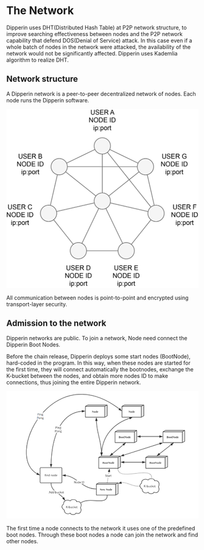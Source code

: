# The Network

Dipperin uses DHT(Distributed Hash Table) at P2P network structure, to improve searching effectiveness between nodes and the P2P network capability that defend DOS(Denial of Service) attack. In this case even if a whole batch of nodes in the network were attacked, the availability of the network would not be significantly affected. Dipperin uses Kademlia algorithm to realize DHT.

## Network structure

A Dipperin network is a peer-to-peer decentralized network of nodes. Each node runs the Dipperin software.

![](./img/network_structure.png)

All communication between nodes is point-to-point and encrypted using transport-layer security.

## Admission to the network

Dipperin networks are public. To join a network, Node need connect the Dipperin Boot Nodes.

Before the chain release, Dipperin deploys some start nodes (BootNode), hard-coded in the program. In this way, when these nodes are started for the first time, they will connect automatically the bootnodes, exchange the K-bucket between the nodes, and obtain more nodes ID to make connections, thus joining the entire Dipperin network. 

![](./img/bootnode.png)

The first time a node connects to the network it uses one of the predefined boot nodes. Through these boot nodes a node can join the network and find other nodes.
